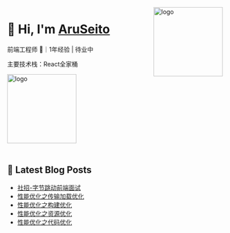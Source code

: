 <img src="https://github-readme-stats.vercel.app/api?username=AruSeito&show_icons=true" alt="logo" height="160" align="right" style="margin: 5px; margin-bottom: 20px;" />

# 👋 Hi, I'm [AruSeito](https://aruseito.github.io/)

前端工程师 🤖｜1年经验 | 待业中

主要技术栈：React全家桶

<img src="https://github-profile-trophy.vercel.app/?username=AruSeito&theme=flat&column=7" alt="logo" height="160" align="center" style="margin: auto; margin-bottom: 20px;" />


## 📕 Latest Blog Posts

<!-- BLOG-POST-LIST:START -->
- [社招-字节跳动前端面试](https://aruseito.github.io/2021/03/10/%E7%A4%BE%E6%8B%9B-%E5%AD%97%E8%8A%82%E8%B7%B3%E5%8A%A8%E5%89%8D%E7%AB%AF%E9%9D%A2%E8%AF%95/)
- [性能优化之传输加载优化](https://aruseito.github.io/2021/03/02/%E6%80%A7%E8%83%BD%E4%BC%98%E5%8C%96%E4%B9%8B%E4%BC%A0%E8%BE%93%E5%8A%A0%E8%BD%BD%E4%BC%98%E5%8C%96/)
- [性能优化之构建优化](https://aruseito.github.io/2021/03/02/%E6%80%A7%E8%83%BD%E4%BC%98%E5%8C%96%E4%B9%8B%E6%9E%84%E5%BB%BA%E4%BC%98%E5%8C%96/)
- [性能优化之资源优化](https://aruseito.github.io/2021/03/02/%E6%80%A7%E8%83%BD%E4%BC%98%E5%8C%96%E4%B9%8B%E8%B5%84%E6%BA%90%E4%BC%98%E5%8C%96/)
- [性能优化之代码优化](https://aruseito.github.io/2021/02/28/%E6%80%A7%E8%83%BD%E4%BC%98%E5%8C%96%E4%B9%8B%E4%BB%A3%E7%A0%81%E4%BC%98%E5%8C%96/)
<!-- BLOG-POST-LIST:END -->





